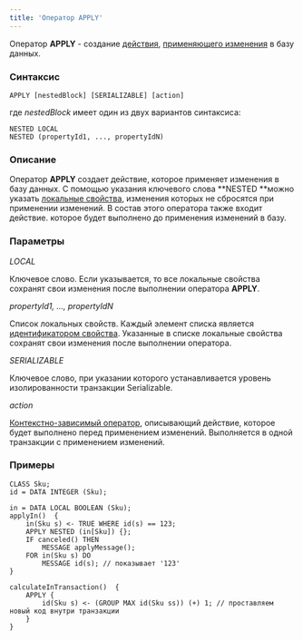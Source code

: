 ```yaml
---
title: 'Оператор APPLY'
---
```


Оператор **APPLY** - создание [действия](Actions.md), [применяющего изменения](Apply_changes_APPLY_.md) в базу данных.

### Синтаксис

    APPLY [nestedBlock] [SERIALIZABLE] [action]

где *nestedBlock* имеет один из двух вариантов синтаксиса:

    NESTED LOCAL
    NESTED (propertyId1, ..., propertyIdN)

### Описание

Оператор **APPLY** создает действие, которое применяет изменения в базу данных. С помощью указания ключевого слова **NESTED **можно указать [локальные свойства](Data_properties_DATA_.md#local), изменения которых не сбросятся при применении изменений. В состав этого оператора также входит действие. которое будет выполнено до применения изменений в базу.

### Параметры

*LOCAL*

Ключевое слово. Если указывается, то все локальные свойства сохранят свои изменения после выполнении оператора **APPLY**. 

*propertyId1, ..., propertyIdN*

Список локальных свойств. Каждый элемент списка является [идентификатором свойства](IDs.md#propertyid-broken). Указанные в списке локальные свойства сохранят свои изменения после выполнении оператора.

*SERIALIZABLE*

Ключевое слово, при указании которого устанавливается уровень изолированности транзакции Serializable.

*action*

[Контекстно-зависимый оператор](Action_operator.md#contextdependent), описывающий действие, которое будет выполнено перед применением изменений. Выполняется в одной транзакции с применением изменений.

### Примеры


```lsf
CLASS Sku;
id = DATA INTEGER (Sku);

in = DATA LOCAL BOOLEAN (Sku);
applyIn()  {
    in(Sku s) <- TRUE WHERE id(s) == 123;
    APPLY NESTED (in[Sku]) {};
    IF canceled() THEN
        MESSAGE applyMessage();
    FOR in(Sku s) DO
        MESSAGE id(s); // показывает '123'
}

calculateInTransaction()  {
    APPLY {
        id(Sku s) <- (GROUP MAX id(Sku ss)) (+) 1; // проставляем новый код внутри транзакции
    }
}
```

  
